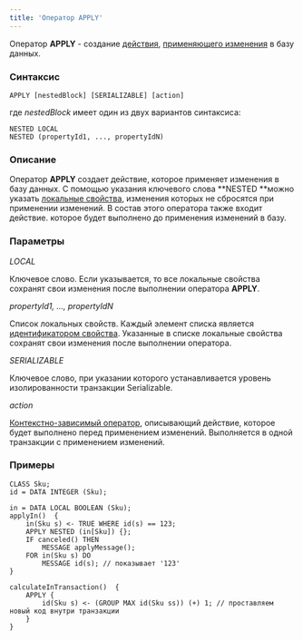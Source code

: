 ```yaml
---
title: 'Оператор APPLY'
---
```


Оператор **APPLY** - создание [действия](Actions.md), [применяющего изменения](Apply_changes_APPLY_.md) в базу данных.

### Синтаксис

    APPLY [nestedBlock] [SERIALIZABLE] [action]

где *nestedBlock* имеет один из двух вариантов синтаксиса:

    NESTED LOCAL
    NESTED (propertyId1, ..., propertyIdN)

### Описание

Оператор **APPLY** создает действие, которое применяет изменения в базу данных. С помощью указания ключевого слова **NESTED **можно указать [локальные свойства](Data_properties_DATA_.md#local), изменения которых не сбросятся при применении изменений. В состав этого оператора также входит действие. которое будет выполнено до применения изменений в базу.

### Параметры

*LOCAL*

Ключевое слово. Если указывается, то все локальные свойства сохранят свои изменения после выполнении оператора **APPLY**. 

*propertyId1, ..., propertyIdN*

Список локальных свойств. Каждый элемент списка является [идентификатором свойства](IDs.md#propertyid-broken). Указанные в списке локальные свойства сохранят свои изменения после выполнении оператора.

*SERIALIZABLE*

Ключевое слово, при указании которого устанавливается уровень изолированности транзакции Serializable.

*action*

[Контекстно-зависимый оператор](Action_operator.md#contextdependent), описывающий действие, которое будет выполнено перед применением изменений. Выполняется в одной транзакции с применением изменений.

### Примеры


```lsf
CLASS Sku;
id = DATA INTEGER (Sku);

in = DATA LOCAL BOOLEAN (Sku);
applyIn()  {
    in(Sku s) <- TRUE WHERE id(s) == 123;
    APPLY NESTED (in[Sku]) {};
    IF canceled() THEN
        MESSAGE applyMessage();
    FOR in(Sku s) DO
        MESSAGE id(s); // показывает '123'
}

calculateInTransaction()  {
    APPLY {
        id(Sku s) <- (GROUP MAX id(Sku ss)) (+) 1; // проставляем новый код внутри транзакции
    }
}
```

  
